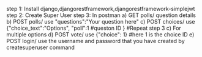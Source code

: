 step 1: Install django,djangorestframework,djangorestframework-simplejwt
step 2: Create Super User
step 3: In postman
        a) GET polls/ question details
        b) POST polls/ use "questions":"Your question here"
        c) POST choices/ use {"choice_text":"Options",
                                "poll":1 #queston ID
                                } #Repeat step 3 c) For  multiple options
        d) POST vote/ use {"choice": 1} #here 1 is the choice ID
        e) POST login/ use the username and password that you have created by createsuperuser command
